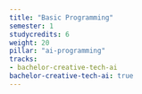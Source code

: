 ```yaml
---
title: "Basic Programming"
semester: 1
studycredits: 6
weight: 20
pillar: "ai-programming"
tracks:
- bachelor-creative-tech-ai
bachelor-creative-tech-ai: true
---
```

